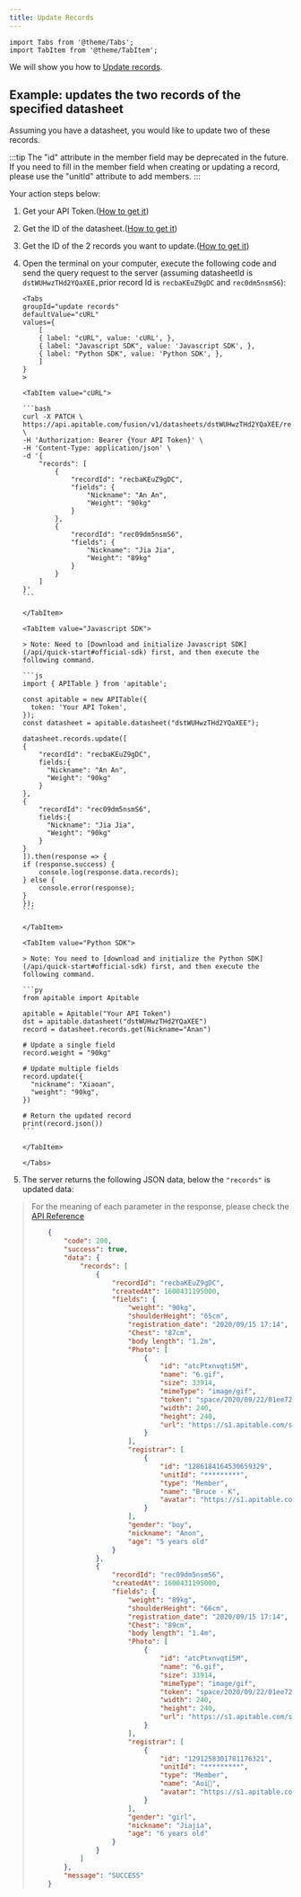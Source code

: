 ```yaml
---
title: Update Records
---
```


````mdx-code-block
import Tabs from '@theme/Tabs';
import TabItem from '@theme/TabItem';
````

We will show you how to [Update records](/api/reference#operation/update-records).

## Example: updates the two records of the specified datasheet

Assuming you have a datasheet, you would like to update two of these records.

:::tip
The "id" attribute in the member field may be deprecated in the future. 
If you need to fill in the member field when creating or updating a record, please use the "unitId" attribute to add members.
:::

Your action steps below:

1. Get your API Token.([How to get it](quick-start.md#get-api-token))

2. Get the ID of the datasheet.([How to get it](introduction.md#datasheetid))

3. Get the ID of the 2 records you want to update.([How to get it](introduction.md#recordid))

4. Open the terminal on your computer, execute the following code and send the query request to the server (assuming datasheetId is `dstWUHwzTHd2YQaXEE,`prior record Id is `recbaKEuZ9gDC` and `rec0dm5nsmS6`):

    ````mdx-code-block
    <Tabs
    groupId="update records"
    defaultValue="cURL"
    values={
        [
        { label: "cURL", value: 'cURL', },
        { label: "Javascript SDK", value: 'Javascript SDK', },
        { label: "Python SDK", value: 'Python SDK', },
        ]
    }
    >

    <TabItem value="cURL">

    ```bash
    curl -X PATCH \
    https://api.apitable.com/fusion/v1/datasheets/dstWUHwzTHd2YQaXEE/records \
    -H 'Authorization: Bearer {Your API Token}' \
    -H 'Content-Type: application/json' \
    -d '{
        "records": [
            {
                "recordId": "recbaKEuZ9gDC",
                "fields": {
                    "Nickname": "An An",
                    "Weight": "90kg"
                }
            },
            {
                "recordId": "rec09dm5nsmS6",
                "fields": {
                    "Nickname": "Jia Jia",
                    "Weight": "89kg"
                }
            }
        ]
    }'
    ```

    </TabItem>

    <TabItem value="Javascript SDK">

    > Note: Need to [Download and initialize Javascript SDK](/api/quick-start#official-sdk) first, and then execute the following command.

    ```js
    import { APITable } from 'apitable';

    const apitable = new APITable({
      token: 'Your API Token',
    });
    const datasheet = apitable.datasheet("dstWUHwzTHd2YQaXEE");

    datasheet.records.update([
    {
        "recordId": "recbaKEuZ9gDC",
        fields:{
          "Nickname": "An An",
          "Weight": "90kg"
        }
    },
    {
        "recordId": "rec09dm5nsmS6",
        fields:{
          "Nickname": "Jia Jia",
          "Weight": "90kg"
        }
    }
    ]).then(response => {
    if (response.success) {
        console.log(response.data.records);
    } else {
        console.error(response);
    }
    });
    ```

    </TabItem>

   <TabItem value="Python SDK">

    > Note: You need to [download and initialize the Python SDK](/api/quick-start#official-sdk) first, and then execute the following command.

    ```py
    from apitable import Apitable

    apitable = Apitable("Your API Token")
    dst = apitable.datasheet("dstWUHwzTHd2YQaXEE")
    record = datasheet.records.get(Nickname="Anan")

    # Update a single field
    record.weight = "90kg"

    # Update multiple fields
    record.update({
      "nickname": "Xiaoan",
      "weight": "90kg",
    })

    # Return the updated record
    print(record.json())
    ```

    </TabItem>

    </Tabs>
    ````
5. The server returns the following JSON data, below the `"records"`  is updated data:
> For the meaning of each parameter in the response, please check the [API Reference](/api/reference#operation/update-records) 
> 
> ```json
>     {
>         "code": 200,
>         "success": true,
>         "data": {
>             "records": [
>                 {
>                     "recordId": "recbaKEuZ9gDC",
>                     "createdAt": 1600431195000,
>                     "fields": {
>                         "weight": "90kg",
>                         "shoulderHeight": "65cm",
>                         "registration_date": "2020/09/15 17:14",
>                         "Chest": "87cm",
>                         "body length": "1.2m",
>                         "Photo": [
>                             {
>                                 "id": "atcPtxnvqti5M",
>                                 "name": "6.gif",
>                                 "size": 33914,
>                                 "mimeType": "image/gif",
>                                 "token": "space/2020/09/22/01ee7202922d48688f61e34f12da5abc",
>                                 "width": 240,
>                                 "height": 240,
>                                 "url": "https://s1.apitable.com/space/2020/09/22/01ee7202922d48688f61e34f12da5abc"
>                             }
>                         ],
>                         "registrar": [
>                             {
>                                 "id": "1286184164530659329",
>                                 "unitId": "*********",
>                                 "type": "Member",
>                                 "name": "Bruce - K",
>                                 "avatar": "https://s1.apitable.com/public/2020/08/03/574bcee4cfc54f6fbb7d686bb237f6f3"
>                             }
>                         ],
>                         "gender": "boy",
>                         "nickname": "Anon",
>                         "age": "5 years old"
>                     }
>                 },
>                 {
>                     "recordId": "rec09dm5nsmS6",
>                     "createdAt": 1600431195000,
>                     "fields": {
>                         "weight": "89kg",
>                         "shoulderHeight": "66cm",
>                         "registration_date": "2020/09/15 17:14",
>                         "Chest": "89cm",
>                         "body length": "1.4m",
>                         "Photo": [
>                             {
>                                 "id": "atcPtxnvqti5M",
>                                 "name": "6.gif",
>                                 "size": 33914,
>                                 "mimeType": "image/gif",
>                                 "token": "space/2020/09/22/01ee7202922d48688f61e34f12da5abc",
>                                 "width": 240,
>                                 "height": 240,
>                                 "url": "https://s1.apitable.com/space/2020/09/22/01ee7202922d48688f61e34f12da5abc"
>                             }
>                         ],
>                         "registrar": [
>                             {
>                                 "id": "1291258301781176321",
>                                 "unitId": "*********",
>                                 "type": "Member",
>                                 "name": "Aoi🌻",
>                                 "avatar": "https://s1.apitable.com/public/2020/09/07/dbfe6ceccbdb4d5bbc1fd129566dea89"
>                             }
>                         ],
>                         "gender": "girl",
>                         "nickname": "Jiajia",
>                         "age": "6 years old"
>                     }
>                 }
>             ]
>         },
>         "message": "SUCCESS"
>     }
> ```

